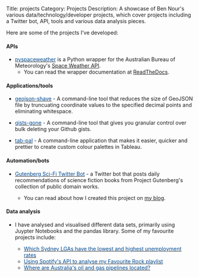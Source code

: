 Title: projects
Category: Projects
Description: A showcase of Ben Nour's various data/technology/developer projects, which cover projects including a Twitter bot, API, tools and various data analysis pieces.

<!-- Google tag (gtag.js) -->
<script async src="https://www.googletagmanager.com/gtag/js?id=G-TFP90633KX"></script>
<script>
  window.dataLayer = window.dataLayer || [];
  function gtag(){dataLayer.push(arguments);}
  gtag('js', new Date());

  gtag('config', 'G-TFP90633KX');
</script>

Here are some of the projects I've developed:

#### APIs

- [<span style="color:#00498F;">pyspaceweather</span>](https://github.com/ben-n93/pyspaceweather) is a Python wrapper for the Australian Bureau of Meteorology's [Space Weather API](https://sws-data.sws.bom.gov.au/).
    - You can read the wrapper documentation at [ReadTheDocs](https://py-spaceweather.readthedocs.io/en/latest/).

#### Applications/tools

- [<span style="color:#00498F;">geojson-shave</span>](https://github.com/ben-n93/geojson-shave) - A command-line tool that reduces the size of GeoJSON file by truncuating coordinate values to the specified decimal points and eliminating whitespace.

- [<span style="color:#00498F;">gists-gone</span>](https://github.com/ben-n93/gists-gone) - A command-line tool that gives you granular control over bulk deleting your Github gists.

- [<span style="color:#00498F;">tab-pal</span>](https://github.com/ben-n93/tab-pal) - A command-line application that makes it easier, quicker and prettier to 
create custom colour palettes in Tableau.

#### Automation/bots

- [<span style="color:#00498F;">Gutenberg Sci-Fi Twitter Bot</span>](https://twitter.com/Gutenberg_SciFi) - a Twitter bot that posts daily recommendations of science fiction books from Project Gutenberg's collection of public domain works.

    - You can read about how I created this project on [my blog](https://ben-nour.com/how-i-created-a-twitter-bot-that-posts-about-science-fiction-books.html#how-i-created-a-twitter-bot-that-posts-about-science-fiction-books).

#### Data analysis

- I have analysed and visualised different data sets, primarily using Juypter Notebooks and the pandas library. Some of my favourite projects include:

    - [<span style="color:#00498F;">Which Sydney LGAs have the lowest and highest unemployment rates</span>](https://ben-nour.com/which-sydney-lgas-have-the-lowest-and-highest-unemployment-rates.html)
    - [<span style="color:#00498F;">Using Spotify's API to analyse my Favourite Rock playlist</span>](https://ben-nour.com/using-spotifys-api-to-analyse-my-favourite-rock-playlist.html)
    - [<span style="color:#00498F;">Where are Australia's oil and gas pipelines located?</span>](https://ben-nour.com/where-are-australias-oil-and-gas-pipelines-located.html)
